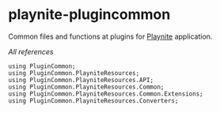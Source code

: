 # playnite-plugincommon
Common files and functions at plugins for [Playnite](https://playnite.link/) application.


*All references*
```
using PluginCommon;
using PluginCommon.PlayniteResources;
using PluginCommon.PlayniteResources.API;
using PluginCommon.PlayniteResources.Common;
using PluginCommon.PlayniteResources.Common.Extensions;
using PluginCommon.PlayniteResources.Converters;
```